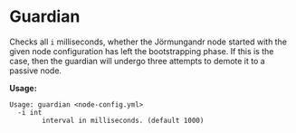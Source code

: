# Guardian

Checks all `i` milliseconds, whether the Jörmungandr node started with the given node configuration has left the 
bootstrapping phase. If this is the case, then the guardian will undergo three attempts to demote it to a passive node.

**Usage:**
```
Usage: guardian <node-config.yml>
  -i int
    	interval in milliseconds. (default 1000)
```
